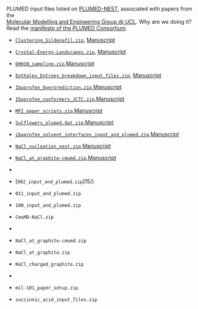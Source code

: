 PLUMED input files listed on [PLUMED-NEST], associated with papers from the  
[Molecular Modelling and Engineering Group @ UCL](https://www.ucl.ac.uk/molecular-modelling). 
Why are we doing it? Read the [manifesto of the PLUMED Consortium](https://www.nature.com/articles/s41592-019-0506-8). 


- [`Clustering_Sildenafil.zip`](https://www.plumed-nest.org/eggs/20/032/), [Manuscript](https://pubs.acs.org/doi/abs/10.1021/acs.jcim.0c01387)
- [`Crystal-Energy-Landscapes.zip`](), [Manuscript](https://pubs.acs.org/doi/abs/10.1021/acs.cgd.0c00918)
- [`DHH1N_sampling.zip`](https://www.plumed-nest.org/eggs/21/036/),[Manuscript](https://pubs.acs.org/doi/abs/10.1021/acs.jctc.1c00889)
- [`Enthalpy_Entropy_breakdown_input_files.zip`](), [Manuscript]()
- [`Ibuprofen_Overprediction.zip`](),[Manuscript]()
- [`Ibuprofen_conformers_JCTC.zip`](),[Manuscript]()
- [`MFI_paper_scripts.zip`](),[Manuscript](https://pubs.aip.org/aip/jcp/article/151/16/164115/1065327)
- [`Sulflowers_plumed.dat.zip`](),[Manuscript](https://pubs.rsc.org/en/content/articlehtml/2022/ce/d2ce00942k)
- [`ibuprofen_solvent_interfaces_input_and_plumed.zip`](),[Manuscript]()
- [`NaCl_nucleation_nest.zip`](),[Manuscript](https://pubs.rsc.org/en/content/articlehtml/2022/fd/d1fd00089f)
- [`NaCl_at_graphite-cmumd.zip`](),[Manuscript](https://pubs.rsc.org/en/content/articlehtml/2021/sc/d1sc02289j)
- 


- [`002_input_and_plumed.zip`]15/) 
- `011_input_and_plumed.zip`
- `100_input_and_plumed.zip`
- `CmuMD-NaCl.zip`

- 


- `NaCl_at_graphite-cmumd.zip`
- `NaCl_at_graphite.zip`
- `NaCl_charged_graphite.zip`

- 

- `mil-101_paper_setup.zip`
- `succinnic_acid_input_files.zip`


[PLUMED-NEST]: https://www.plumed-nest.org